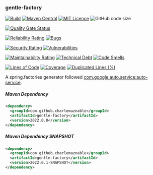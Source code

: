 ### gentle-factory

[![Build](https://github.com/CharLemAznable/gentle-factory/actions/workflows/build.yml/badge.svg)](https://github.com/CharLemAznable/gentle-factory/actions/workflows/build.yml)
[![Maven Central](https://maven-badges.herokuapp.com/maven-central/com.github.charlemaznable/gentle-factory/badge.svg)](https://maven-badges.herokuapp.com/maven-central/com.github.charlemaznable/gentle-factory/)
[![MIT Licence](https://badges.frapsoft.com/os/mit/mit.svg?v=103)](https://opensource.org/licenses/mit-license.php)
![GitHub code size](https://img.shields.io/github/languages/code-size/CharLemAznable/gentle-factory)

[![Quality Gate Status](https://sonarcloud.io/api/project_badges/measure?project=CharLemAznable_gentle-factory&metric=alert_status)](https://sonarcloud.io/dashboard?id=CharLemAznable_gentle-factory)

[![Reliability Rating](https://sonarcloud.io/api/project_badges/measure?project=CharLemAznable_gentle-factory&metric=reliability_rating)](https://sonarcloud.io/dashboard?id=CharLemAznable_gentle-factory)
[![Bugs](https://sonarcloud.io/api/project_badges/measure?project=CharLemAznable_gentle-factory&metric=bugs)](https://sonarcloud.io/dashboard?id=CharLemAznable_gentle-factory)

[![Security Rating](https://sonarcloud.io/api/project_badges/measure?project=CharLemAznable_gentle-factory&metric=security_rating)](https://sonarcloud.io/dashboard?id=CharLemAznable_gentle-factory)
[![Vulnerabilities](https://sonarcloud.io/api/project_badges/measure?project=CharLemAznable_gentle-factory&metric=vulnerabilities)](https://sonarcloud.io/dashboard?id=CharLemAznable_gentle-factory)

[![Maintainability Rating](https://sonarcloud.io/api/project_badges/measure?project=CharLemAznable_gentle-factory&metric=sqale_rating)](https://sonarcloud.io/dashboard?id=CharLemAznable_gentle-factory)
[![Technical Debt](https://sonarcloud.io/api/project_badges/measure?project=CharLemAznable_gentle-factory&metric=sqale_index)](https://sonarcloud.io/dashboard?id=CharLemAznable_gentle-factory)
[![Code Smells](https://sonarcloud.io/api/project_badges/measure?project=CharLemAznable_gentle-factory&metric=code_smells)](https://sonarcloud.io/dashboard?id=CharLemAznable_gentle-factory)

[![Lines of Code](https://sonarcloud.io/api/project_badges/measure?project=CharLemAznable_gentle-factory&metric=ncloc)](https://sonarcloud.io/dashboard?id=CharLemAznable_gentle-factory)
[![Coverage](https://sonarcloud.io/api/project_badges/measure?project=CharLemAznable_gentle-factory&metric=coverage)](https://sonarcloud.io/dashboard?id=CharLemAznable_gentle-factory)
[![Duplicated Lines (%)](https://sonarcloud.io/api/project_badges/measure?project=CharLemAznable_gentle-factory&metric=duplicated_lines_density)](https://sonarcloud.io/dashboard?id=CharLemAznable_gentle-factory)

A spring.factories generator followed [com.google.auto.service:auto-service](https://github.com/google/auto/tree/master/service).

##### Maven Dependency

```xml
<dependency>
  <groupId>com.github.charlemaznable</groupId>
  <artifactId>gentle-factory</artifactId>
  <version>2022.0.0</version>
</dependency>
```

##### Maven Dependency SNAPSHOT

```xml
<dependency>
  <groupId>com.github.charlemaznable</groupId>
  <artifactId>gentle-factory</artifactId>
  <version>2022.0.1-SNAPSHOT</version>
</dependency>
```
